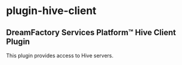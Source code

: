 # plugin-hive-client

## DreamFactory Services Platform&trade; Hive Client Plugin

This plugin provides access to Hive servers.
